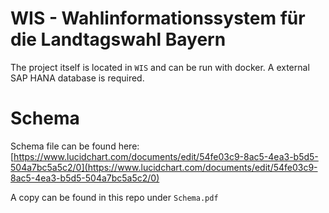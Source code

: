 WIS - Wahlinformationssystem für die Landtagswahl Bayern
=====

The project itself is located in `WIS` and can be run with docker. A external SAP HANA database is required.

# Schema
Schema file can be found here: [https://www.lucidchart.com/documents/edit/54fe03c9-8ac5-4ea3-b5d5-504a7bc5a5c2/0](https://www.lucidchart.com/documents/edit/54fe03c9-8ac5-4ea3-b5d5-504a7bc5a5c2/0)

A copy can be found in this repo under `Schema.pdf`
